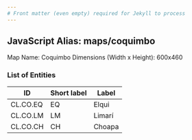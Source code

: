 ```yaml
---
# Front matter (even empty) required for Jekyll to process
---
```


## JavaScript Alias: maps/coquimbo

Map Name: Coquimbo
Dimensions (Width x Height): 600x460

### List of Entities

ID | Short label | Label
---|---|---|
CL.CO.EQ|EQ|Elqui
CL.CO.LM|LM|Limarí
CL.CO.CH|CH|Choapa
